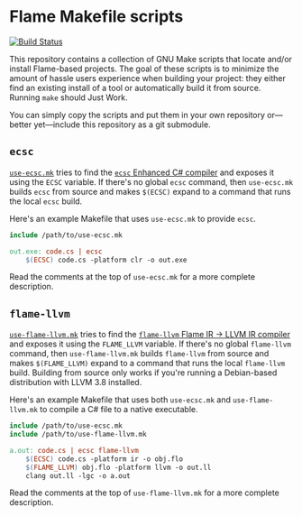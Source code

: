 # Flame Makefile scripts

[![Build Status](https://travis-ci.org/jonathanvdc/flame-make-scripts.svg?branch=master)](https://travis-ci.org/jonathanvdc/flame-make-scripts)

This repository contains a collection of GNU Make scripts that locate and/or install Flame-based projects. The goal of these scripts is to minimize the amount of hassle users experience when building your project: they either find an existing install of a tool or automatically build it from source. Running `make` should Just Work.

You can simply copy the scripts and put them in your own repository or&mdash;better yet&mdash;include this repository as a git submodule.

## `ecsc`

[`use-ecsc.mk`](use-ecsc.mk) tries to find the [`ecsc` Enhanced C# compiler](https://github.com/jonathanvdc/ecsc) and exposes it using the `ECSC` variable. If there's no global `ecsc` command, then `use-ecsc.mk` builds `ecsc` from source and makes `$(ECSC)` expand to a command that runs the local `ecsc` build.

Here's an example Makefile that uses `use-ecsc.mk` to provide `ecsc`.

```makefile
include /path/to/use-ecsc.mk

out.exe: code.cs | ecsc
    $(ECSC) code.cs -platform clr -o out.exe
```

Read the comments at the top of `use-ecsc.mk` for a more complete description.

## `flame-llvm`

[`use-flame-llvm.mk`](use-flame-llvm.mk) tries to find the [`flame-llvm` Flame IR -> LLVM IR compiler](https://github.com/jonathanvdc/flame-llvm) and exposes it using the `FLAME_LLVM` variable. If there's no global `flame-llvm` command, then `use-flame-llvm.mk` builds `flame-llvm` from source and makes `$(FLAME_LLVM)` expand to a command that runs the local `flame-llvm` build. Building from source only works if you're running a Debian-based distribution with LLVM 3.8 installed.

Here's an example Makefile that uses both `use-ecsc.mk` and `use-flame-llvm.mk` to compile a C# file to a native executable.

```makefile
include /path/to/use-ecsc.mk
include /path/to/use-flame-llvm.mk

a.out: code.cs | ecsc flame-llvm
    $(ECSC) code.cs -platform ir -o obj.flo
    $(FLAME_LLVM) obj.flo -platform llvm -o out.ll
    clang out.ll -lgc -o a.out
```

Read the comments at the top of `use-flame-llvm.mk` for a more complete description.
